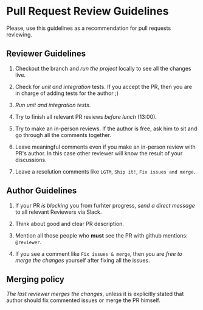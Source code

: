 # Pull Request Review Guidelines

Please, use this guidelines as a recommendation for pull requests reviewing.

## Reviewer Guidelines

1. Checkout the branch and *run the project* locally to see all the changes live.

1. Check for *unit and integration* tests.
If you accept the PR, then you are in charge of adding tests for the author ;)

1. *Run unit and integration tests*.

1. Try to finish all relevant PR reviews *before lunch* (13:00).

1. Try to make an in-person reviews.
If the author is free, ask him to sit and go through all the comments together.

1. Leave meaningful comments even if you make an in-person review with PR's author.
In this case other reviewer will know the result of your discussions.

1. Leave a resolution comments like `LGTM`, `Ship it!`, `Fix issues and merge`.



## Author Guidelines

1. If your PR *is blocking* you from furhter progress, *send a direct message* to all relevant Reviewers via Slack.

1. Think about good and clear PR description.

1. Mention all those people who **must** see the PR with github mentions: `@reviewer`.

1. If you see a comment like `Fix issues & merge`, then you are *free to merge the changes* yourself after fixing all the issues.



## Merging policy

*The last reviewer merges the changes*, unless it is explicitly stated that author should fix commented issues or merge the PR himself.
